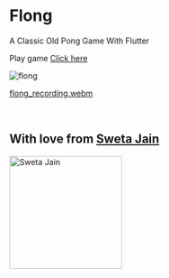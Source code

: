# Flong
A Classic Old Pong Game With Flutter

Play game [Click here](https://swetathebest.github.io/flong/#/)

![flong](https://user-images.githubusercontent.com/30392938/193613364-1dbb846b-90de-4157-b5b9-7c9a509f2fdc.gif)


[flong_recording.webm](https://user-images.githubusercontent.com/30392938/193606796-88fa0c1b-b958-4cb4-9d77-e5128df94cf9.webm)

</br>


## With love from  [Sweta Jain](https://stackoverflow.com/users/6921031/sweta-jain)

<img src="https://external-content.duckduckgo.com/iu/?u=https%3A%2F%2Ftse4.mm.bing.net%2Fth%3Fid%3DOIP.SkoKdkU1v02J7ycFl2b2twHaHa%26pid%3DApi&f=1" alt="Sweta Jain" width=200 height=200>

